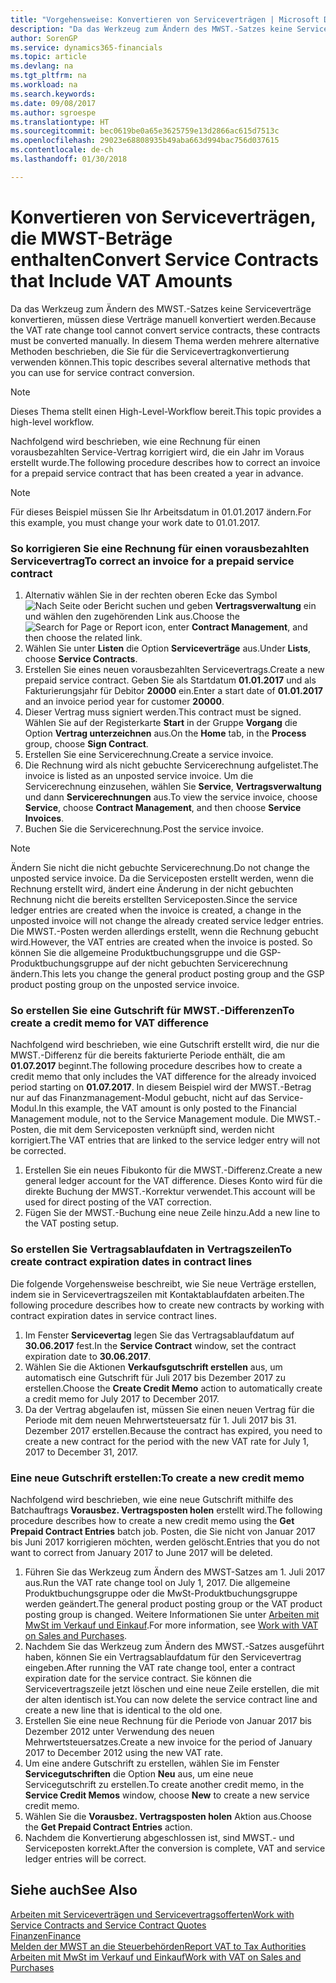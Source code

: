 ```yaml
---
title: "Vorgehensweise: Konvertieren von Serviceverträgen | Microsoft Docs"
description: "Da das Werkzeug zum Ändern des MWST.-Satzes keine Serviceverträge konvertieren, müssen diese Verträge manuell konvertiert werden. In diesem Thema werden mehrere alternative Methoden beschrieben, die Sie für die Servicevertragkonvertierung verwenden können."
author: SorenGP
ms.service: dynamics365-financials
ms.topic: article
ms.devlang: na
ms.tgt_pltfrm: na
ms.workload: na
ms.search.keywords: 
ms.date: 09/08/2017
ms.author: sgroespe
ms.translationtype: HT
ms.sourcegitcommit: bec0619be0a65e3625759e13d2866ac615d7513c
ms.openlocfilehash: 29023e68808935b49aba663d994bac756d037615
ms.contentlocale: de-ch
ms.lasthandoff: 01/30/2018

---
```

# <a name="convert-service-contracts-that-include-vat-amounts"></a><span data-ttu-id="84824-104">Konvertieren von Serviceverträgen, die MWST-Beträge enthalten</span><span class="sxs-lookup"><span data-stu-id="84824-104">Convert Service Contracts that Include VAT Amounts</span></span>
<span data-ttu-id="84824-105">Da das Werkzeug zum Ändern des MWST.-Satzes keine Serviceverträge konvertieren, müssen diese Verträge manuell konvertiert werden.</span><span class="sxs-lookup"><span data-stu-id="84824-105">Because the VAT rate change tool cannot convert service contracts, these contracts must be converted manually.</span></span> <span data-ttu-id="84824-106">In diesem Thema werden mehrere alternative Methoden beschrieben, die Sie für die Servicevertragkonvertierung verwenden können.</span><span class="sxs-lookup"><span data-stu-id="84824-106">This topic describes several alternative methods that you can use for service contract conversion.</span></span>  

> [!NOTE]  
>  <span data-ttu-id="84824-107">Dieses Thema stellt einen High-Level-Workflow bereit.</span><span class="sxs-lookup"><span data-stu-id="84824-107">This topic provides a high-level workflow.</span></span>  

 <span data-ttu-id="84824-108">Nachfolgend wird beschrieben, wie eine Rechnung für einen vorausbezahlten Service-Vertrag korrigiert wird, die ein Jahr im Voraus erstellt wurde.</span><span class="sxs-lookup"><span data-stu-id="84824-108">The following procedure describes how to correct an invoice for a prepaid service contract that has been created a year in advance.</span></span>  

> [!NOTE]  
>  <span data-ttu-id="84824-109">Für dieses Beispiel müssen Sie Ihr Arbeitsdatum in 01.01.2017 ändern.</span><span class="sxs-lookup"><span data-stu-id="84824-109">For this example, you must change your work date to 01.01.2017.</span></span>  

### <a name="to-correct-an-invoice-for-a-prepaid-service-contract"></a><span data-ttu-id="84824-110">So korrigieren Sie eine Rechnung für einen vorausbezahlten Servicevertrag</span><span class="sxs-lookup"><span data-stu-id="84824-110">To correct an invoice for a prepaid service contract</span></span>  
1. <span data-ttu-id="84824-111">Alternativ wählen Sie in der rechten oberen Ecke das Symbol ![Nach Seite oder Bericht suchen](media/ui-search/search_small.png "Nach Seite oder Bericht suchen") und geben **Vertragsverwaltung** ein und wählen den zugehörenden Link aus.</span><span class="sxs-lookup"><span data-stu-id="84824-111">Choose the ![Search for Page or Report](media/ui-search/search_small.png "Search for Page or Report icon") icon, enter **Contract Management**, and then choose the related link.</span></span>  
2. <span data-ttu-id="84824-112">Wählen Sie unter **Listen** die Option **Serviceverträge** aus.</span><span class="sxs-lookup"><span data-stu-id="84824-112">Under **Lists**, choose **Service Contracts**.</span></span>  
3. <span data-ttu-id="84824-113">Erstellen Sie eines neuen vorausbezahlten Servicevertrags.</span><span class="sxs-lookup"><span data-stu-id="84824-113">Create a new prepaid service contract.</span></span> <span data-ttu-id="84824-114">Geben Sie als Startdatum **01.01.2017** und als Fakturierungsjahr für Debitor **20000** ein.</span><span class="sxs-lookup"><span data-stu-id="84824-114">Enter a start date of **01.01.2017** and an invoice period year for customer **20000**.</span></span>  
4. <span data-ttu-id="84824-115">Dieser Vertrag muss signiert werden.</span><span class="sxs-lookup"><span data-stu-id="84824-115">This contract must be signed.</span></span> <span data-ttu-id="84824-116">Wählen Sie auf der Registerkarte **Start** in der Gruppe **Vorgang** die Option **Vertrag unterzeichnen** aus.</span><span class="sxs-lookup"><span data-stu-id="84824-116">On the **Home** tab, in the **Process** group, choose **Sign Contract**.</span></span>  
5. <span data-ttu-id="84824-117">Erstellen Sie eine Servicerechnung.</span><span class="sxs-lookup"><span data-stu-id="84824-117">Create a service invoice.</span></span>
6. <span data-ttu-id="84824-118">Die Rechnung wird als nicht gebuchte Servicerechnung aufgelistet.</span><span class="sxs-lookup"><span data-stu-id="84824-118">The invoice is listed as an unposted service invoice.</span></span> <span data-ttu-id="84824-119">Um die Servicerechnung einzusehen, wählen Sie **Service**, **Vertragsverwaltung** und dann **Servicerechnungen** aus.</span><span class="sxs-lookup"><span data-stu-id="84824-119">To view the service invoice, choose **Service**, choose **Contract Management**, and then choose **Service Invoices**.</span></span>  
7. <span data-ttu-id="84824-120">Buchen Sie die Servicerechnung.</span><span class="sxs-lookup"><span data-stu-id="84824-120">Post the service invoice.</span></span>  

> [!NOTE]  
>  <span data-ttu-id="84824-121">Ändern Sie nicht die nicht gebuchte Servicerechnung.</span><span class="sxs-lookup"><span data-stu-id="84824-121">Do not change the unposted service invoice.</span></span> <span data-ttu-id="84824-122">Da die Serviceposten erstellt werden, wenn die Rechnung erstellt wird, ändert eine Änderung in der nicht gebuchten Rechnung nicht die bereits erstellten Serviceposten.</span><span class="sxs-lookup"><span data-stu-id="84824-122">Since the service ledger entries are created when the invoice is created, a change in the unposted invoice will not change the already created service ledger entries.</span></span> <span data-ttu-id="84824-123">Die MWST.-Posten werden allerdings erstellt, wenn die Rechnung gebucht wird.</span><span class="sxs-lookup"><span data-stu-id="84824-123">However, the VAT entries are created when the invoice is posted.</span></span> <span data-ttu-id="84824-124">So können Sie die allgemeine Produktbuchungsgruppe und die GSP-Produktbuchungsgruppe auf der nicht gebuchten Servicerechnung ändern.</span><span class="sxs-lookup"><span data-stu-id="84824-124">This lets you change the general product posting group and the GSP product posting group on the unposted service invoice.</span></span>  

### <a name="to-create-a-credit-memo-for-vat-difference"></a><span data-ttu-id="84824-125">So erstellen Sie eine Gutschrift für MWST.-Differenzen</span><span class="sxs-lookup"><span data-stu-id="84824-125">To create a credit memo for VAT difference</span></span>  
<span data-ttu-id="84824-126">Nachfolgend wird beschrieben, wie eine Gutschrift erstellt wird, die nur die MWST.-Differenz für die bereits fakturierte Periode enthält, die am **01.07.2017** beginnt.</span><span class="sxs-lookup"><span data-stu-id="84824-126">The following procedure describes how to create a credit memo that only includes the VAT difference for the already invoiced period starting on **01.07.2017**.</span></span> <span data-ttu-id="84824-127">In diesem Beispiel wird der MWST.-Betrag nur auf das Finanzmanagement-Modul gebucht, nicht auf das Service-Modul.</span><span class="sxs-lookup"><span data-stu-id="84824-127">In this example, the VAT amount is only posted to the Financial Management module, not to the Service Management module.</span></span> <span data-ttu-id="84824-128">Die MWST.-Posten, die mit dem Serviceposten verknüpft sind, werden nicht korrigiert.</span><span class="sxs-lookup"><span data-stu-id="84824-128">The VAT entries that are linked to the service ledger entry will not be corrected.</span></span>  

1. <span data-ttu-id="84824-129">Erstellen Sie ein neues Fibukonto für die MWST.-Differenz.</span><span class="sxs-lookup"><span data-stu-id="84824-129">Create a new general ledger account for the VAT difference.</span></span> <span data-ttu-id="84824-130">Dieses Konto wird für die direkte Buchung der MWST.-Korrektur verwendet.</span><span class="sxs-lookup"><span data-stu-id="84824-130">This account will be used for direct posting of the VAT correction.</span></span>  
2. <span data-ttu-id="84824-131">Fügen Sie der MWST.-Buchung eine neue Zeile hinzu.</span><span class="sxs-lookup"><span data-stu-id="84824-131">Add a new line to the VAT posting setup.</span></span>  

### <a name="to-create-contract-expiration-dates-in-contract-lines"></a><span data-ttu-id="84824-132">So erstellen Sie Vertragsablaufdaten in Vertragszeilen</span><span class="sxs-lookup"><span data-stu-id="84824-132">To create contract expiration dates in contract lines</span></span>  
<span data-ttu-id="84824-133">Die folgende Vorgehensweise beschreibt, wie Sie neue Verträge erstellen, indem sie in Servicevertragszeilen mit Kontaktablaufdaten arbeiten.</span><span class="sxs-lookup"><span data-stu-id="84824-133">The following procedure describes how to create new contracts by working with contract expiration dates in service contract lines.</span></span>  

1. <span data-ttu-id="84824-134">Im Fenster **Servicevertag** legen Sie das Vertragsablaufdatum auf **30.06.2017** fest.</span><span class="sxs-lookup"><span data-stu-id="84824-134">In the **Service Contract** window, set the contract expiration date to **30.06.2017**.</span></span>  
2. <span data-ttu-id="84824-135">Wählen Sie die Aktionen **Verkaufsgutschrift erstellen** aus, um automatisch eine Gutschrift für Juli 2017 bis Dezember 2017 zu erstellen.</span><span class="sxs-lookup"><span data-stu-id="84824-135">Choose the **Create Credit Memo** action to automatically create a credit memo for July 2017 to December 2017.</span></span>  
3. <span data-ttu-id="84824-136">Da der Vertrag abgelaufen ist, müssen Sie einen neuen Vertrag für die Periode mit dem neuen Mehrwertsteuersatz für 1. Juli 2017 bis 31. Dezember 2017 erstellen.</span><span class="sxs-lookup"><span data-stu-id="84824-136">Because the contract has expired, you need to create a new contract for the period with the new VAT rate for July 1, 2017 to December 31, 2017.</span></span>  

### <a name="to-create-a-new-credit-memo"></a><span data-ttu-id="84824-137">Eine neue Gutschrift erstellen:</span><span class="sxs-lookup"><span data-stu-id="84824-137">To create a new credit memo</span></span>  
<span data-ttu-id="84824-138">Nachfolgend wird beschrieben, wie eine neue Gutschrift mithilfe des Batchauftrags **Vorausbez. Vertragsposten holen** erstellt wird.</span><span class="sxs-lookup"><span data-stu-id="84824-138">The following procedure describes how to create a new credit memo using the **Get Prepaid Contract Entries** batch job.</span></span> <span data-ttu-id="84824-139">Posten, die Sie nicht von Januar 2017 bis Juni 2017 korrigieren möchten, werden gelöscht.</span><span class="sxs-lookup"><span data-stu-id="84824-139">Entries that you do not want to correct from January 2017 to June 2017 will be deleted.</span></span>  

1. <span data-ttu-id="84824-140">Führen Sie das Werkzeug zum Ändern des MWST-Satzes am 1. Juli 2017 aus.</span><span class="sxs-lookup"><span data-stu-id="84824-140">Run the VAT rate change tool on July 1, 2017.</span></span> <span data-ttu-id="84824-141">Die allgemeine Produktbuchungsgruppe oder die MwSt-Produktbuchungsgruppe werden geändert.</span><span class="sxs-lookup"><span data-stu-id="84824-141">The general product posting group or the VAT product posting group is changed.</span></span> <span data-ttu-id="84824-142">Weitere Informationen Sie unter [Arbeiten mit MwSt im Verkauf und Einkauf](finance-work-with-vat.md).</span><span class="sxs-lookup"><span data-stu-id="84824-142">For more information, see [Work with VAT on Sales and Purchases](finance-work-with-vat.md).</span></span>  
2. <span data-ttu-id="84824-143">Nachdem Sie das Werkzeug zum Ändern des MWST.-Satzes ausgeführt haben, können Sie ein Vertragsablaufdatum für den Servicevertrag eingeben.</span><span class="sxs-lookup"><span data-stu-id="84824-143">After running the VAT rate change tool, enter a contract expiration date for the service contract.</span></span> <span data-ttu-id="84824-144">Sie können die Servicevertragszeile jetzt löschen und eine neue Zeile erstellen, die mit der alten identisch ist.</span><span class="sxs-lookup"><span data-stu-id="84824-144">You can now delete the service contract line and create a new line that is identical to the old one.</span></span>  
3. <span data-ttu-id="84824-145">Erstellen Sie eine neue Rechnung für die Periode von Januar 2017 bis Dezember 2012 unter Verwendung des neuen Mehrwertsteuersatzes.</span><span class="sxs-lookup"><span data-stu-id="84824-145">Create a new invoice for the period of January 2017 to December 2012 using the new VAT rate.</span></span>  
4. <span data-ttu-id="84824-146">Um eine andere Gutschrift zu erstellen, wählen Sie im Fenster **Servicegutschriften** die Option **Neu** aus, um eine neue Servicegutschrift zu erstellen.</span><span class="sxs-lookup"><span data-stu-id="84824-146">To create another credit memo, in the **Service Credit Memos** window, choose **New** to create a new service credit memo.</span></span>  
5. <span data-ttu-id="84824-147">Wählen Sie die **Vorausbez. Vertragsposten holen** Aktion aus.</span><span class="sxs-lookup"><span data-stu-id="84824-147">Choose the **Get Prepaid Contract Entries** action.</span></span>  
6. <span data-ttu-id="84824-148">Nachdem die Konvertierung abgeschlossen ist, sind MWST.- und Serviceposten korrekt.</span><span class="sxs-lookup"><span data-stu-id="84824-148">After the conversion is complete, VAT and service ledger entries will be correct.</span></span>  

## <a name="see-also"></a><span data-ttu-id="84824-149">Siehe auch</span><span class="sxs-lookup"><span data-stu-id="84824-149">See Also</span></span>  
[<span data-ttu-id="84824-150">Arbeiten mit Serviceverträgen und Servicevertragsofferten</span><span class="sxs-lookup"><span data-stu-id="84824-150">Work with Service Contracts and Service Contract Quotes</span></span>](service-how-to-create-service-contracts-and-service-contract-quotes.md)  
[<span data-ttu-id="84824-151">Finanzen</span><span class="sxs-lookup"><span data-stu-id="84824-151">Finance</span></span>](finance.md)  
[<span data-ttu-id="84824-152">Melden der MWST an die Steuerbehörden</span><span class="sxs-lookup"><span data-stu-id="84824-152">Report VAT to Tax Authorities</span></span>](finance-how-report-vat.md)  
[<span data-ttu-id="84824-153">Arbeiten mit MwSt im Verkauf und Einkauf</span><span class="sxs-lookup"><span data-stu-id="84824-153">Work with VAT on Sales and Purchases</span></span>](finance-work-with-vat.md)  

